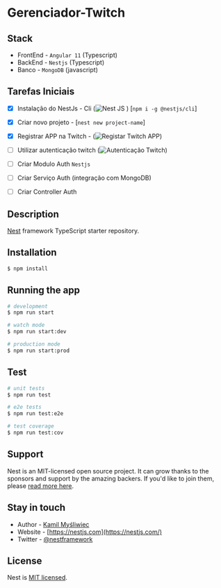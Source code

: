 # Gerenciador-Twitch

## Stack

- FrontEnd - ``Angular 11`` (Typescript)
- BackEnd - ``Nestjs`` (Typescript)
- Banco - ``MongoDB`` (javascript)

## Tarefas Iniciais

- [x] Instalação do NestJs - Cli (![Nest JS](https://docs.nestjs.com) ) [`npm i -g @nestjs/cli`]

- [x] Criar novo projeto - [`nest new project-name`]

- [x] Registrar APP na Twitch - (![Registar Twitch APP](https://dev.twitch.tv/console/apps/create))

- [ ] Utilizar autenticação twitch (![Autenticação Twitch](https://dev.twitch.tv/docs/authentication/getting-tokens-oauth/#oauth-authorization-code-flow)) 

- [ ] Criar Modulo Auth `Nestjs`

- [ ] Criar Serviço Auth (integração com MongoDB)

- [ ] Criar Controller Auth

## Description

[Nest](https://github.com/nestjs/nest) framework TypeScript starter repository.

## Installation

```bash
$ npm install
```

## Running the app

```bash
# development
$ npm run start

# watch mode
$ npm run start:dev

# production mode
$ npm run start:prod
```

## Test

```bash
# unit tests
$ npm run test

# e2e tests
$ npm run test:e2e

# test coverage
$ npm run test:cov
```

## Support

Nest is an MIT-licensed open source project. It can grow thanks to the sponsors and support by the amazing backers. If you'd like to join them, please [read more here](https://docs.nestjs.com/support).

## Stay in touch

- Author - [Kamil Myśliwiec](https://kamilmysliwiec.com)
- Website - [https://nestjs.com](https://nestjs.com/)
- Twitter - [@nestframework](https://twitter.com/nestframework)

## License

Nest is [MIT licensed](LICENSE).
